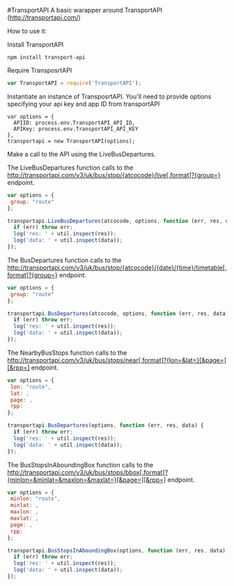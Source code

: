 #TransportAPI
A basic warapper around TransportAPI (http://transportapi.com/)

How to use it:

Install TransportAPI
```
npm install transport-api
```
Require TransposrtAPI 
```javascript
var TransportAPI = require('TransportAPI');
 ```
 
 Instantiate an instance of TransposrtAPI. You'll need to provide options specifying your api key and app ID from transportAPI

```
var options = {
  APIID: process.env.TransportAPI_API_ID,
  APIKey: process.env.TransportAPI_API_KEY 
},
transportapi = new TransportAPI(options);
```

Make a call to the API using the LiveBusDepartures.

The LiveBusDepartures function calls to the http://transportapi.com/v3/uk/bus/stop/{atcocode}/live[.format]?{group=} endpoint.

```javascript
var options = {
 group: "route"
};

transportapi.LiveBusDepartures(atcocode, options, function (err, res, data) {
  if (err) throw err;
  log('res: ' + util.inspect(res));
  log('data: ' + util.inspect(data));
});
```

The BusDepartures function calls to the http://transportapi.com/v3/uk/bus/stop/{atcocode}/{date}/{time}/timetable[.format]?{group=} endpoint.

```javascript
var options = {
 group: "route"
};

transportapi.BusDepartures(atcocode, options, function (err, res, data) {
  if (err) throw err;
  log('res: ' + util.inspect(res));
  log('data: ' + util.inspect(data));
});
```

The NearbyBusStops function calls to the http://transportapi.com/v3/uk/bus/stops/near[.format]?{lon=&lat=}[&page=][&rpp=] endpoint.

```javascript
var options = {
 lon: "route", 
 lat: ,
 page: , 
 rpp: 
};

transportapi.BusDepartures(options, function (err, res, data) {
  if (err) throw err;
  log('res: ' + util.inspect(res));
  log('data: ' + util.inspect(data));
});
```

The BusStopsInAboundingBox function calls to the http://transportapi.com/v3/uk/bus/stops/bbox[.format]?{minlon=&minlat=&maxlon=&maxlat=}[&page=][&rpp=]
 endpoint.

```javascript
var options = {
 minlon: "route", 
 minlat: ,
 maxlon: ,
 maxlat: ,
 page: , 
 rpp: 
};

transportapi.BusStopsInAboundingBox(options, function (err, res, data) {
  if (err) throw err;
  log('res: ' + util.inspect(res));
  log('data: ' + util.inspect(data));
});
```
